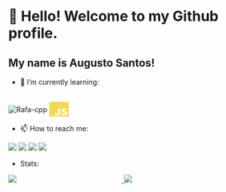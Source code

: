 # 👋 Hello! Welcome to my Github profile.
## My name is Augusto Santos!

- 🌱 I’m currently learning:
<div style="display: inline_block"><br>
<img align="center" alt="Rafa-cpp" height="30" width="40" src="https://cdn.jsdelivr.net/gh/devicons/devicon/icons/c/c-original.svg" />
<img align="center" alt="Rafa-Js" height="30" width="40" src="https://raw.githubusercontent.com/devicons/devicon/master/icons/javascript/javascript-plain.svg">
</div>

- 📫 How to reach me: 
<div>
<a href="https://instagram.com/sntsaugusto" target="_blank"><img src="https://img.shields.io/badge/-Instagram-%23E4405F?style=for-the-badge&logo=instagram&logoColor=white" target="_blank"></a>
<a href = "mailto:augusto.santos131012@gmail.com"><img src="https://img.shields.io/badge/Gmail-D14836?style=for-the-badge&logo=gmail&logoColor=white" target="_blank"></a>
<a href="https://www.linkedin.com/in/augusto-santos-324017257" target="_blank"><img src="https://img.shields.io/badge/-LinkedIn-%230077B5?style=for-the-badge&logo=linkedin&logoColor=white" target="_blank"></a> 
<a href="https://discord.gg/Auggie#5990" target="_blank"><img src="https://img.shields.io/badge/Discord-7289DA?style=for-the-badge&logo=discord&logoColor=white" target="_blank"></a> 
</div>

- Stats:
<div>
<a href="https://github.com/AugustoCSantos">
<img width="45%" src="https://github-readme-stats.vercel.app/api/top-langs/?username=AugustoCSantos&layout=compact&langs_count=7&theme=midnight-purple" style="display:inline-block"/>
<img width="45%" src="https://github-readme-stats.vercel.app/api?username=AugustoCSantos&show_icons=true&theme=midnight-purple&include_all_commits=true&count_private=true" style="display:inline-block"/>
</div>

